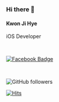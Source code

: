 ### Hi there 👋


#### Kwon Ji Hye
iOS Developer

<br>

 [![Facebook Badge](https://img.shields.io/badge/facebook-1877f2?style=flat-square&logo=facebook&logoColor=white&link=https://www.facebook.com/jihye.kwon.3551)](https://www.facebook.com/jihye.kwon.3551)

<br>


![GitHub followers](https://img.shields.io/github/followers/jeehge?style=social)



[![Hits](https://hits.seeyoufarm.com/api/count/incr/badge.svg?url=https%3A%2F%2Fgithub.com%2Fjeehge%2Fjeehge)](https://hits.seeyoufarm.com)

<!--
**jeehge/jeehge** is a ✨ _special_ ✨ repository because its `README.md` (this file) appears on your GitHub profile.

Here are some ideas to get you started:

- 🔭 I’m currently working on ...
- 🌱 I’m currently learning ...
- 👯 I’m looking to collaborate on ...
- 🤔 I’m looking for help with ...
- 💬 Ask me about ...
- 📫 How to reach me: ...
- 😄 Pronouns: ...
- ⚡ Fun fact: ...
-->
